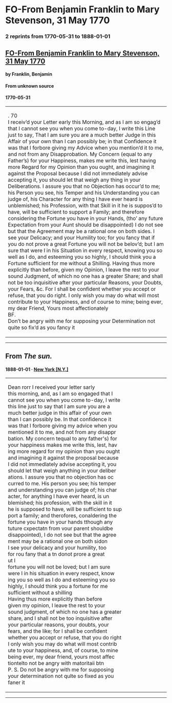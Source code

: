 
# FO-From Benjamin Franklin to Mary Stevenson, 31 May 1770

### 2 reprints from 1770-05-31 to 1888-01-01

## [FO-From Benjamin Franklin to Mary Stevenson, 31 May 1770](https://founders.archives.gov/documents/Franklin/01-17-02-0082)

#### by Franklin, Benjamin

#### From unknown source

#### 1770-05-31

<table style="width: 100%;"><tr><td style="width: 50%">

. 70  
I receiv’d your Letter early this Morning, and as I am so engag’d that I cannot see you when you come to-day, I write this Line just to say, That I am sure you are a much better Judge in this Affair of your own than I can possibly be; in that Confidence it was that I forbore giving my Advice when you mention’d it to me, and not from any Disapprobation. My Concern (equal to any Father’s) for your Happiness, makes me write this, lest having more Regard for my Opinion than you ought, and imagining it against the Proposal because I did not immediately advise accepting it, you should let that weigh any thing in your Deliberations. I assure you that no Objection has occur’d to me; his Person you see, his Temper and his Understanding you can judge of, his Character for any thing I have ever heard is unblemished; his Profession, with that Skill in it he is suppos’d to have, will be sufficient to support a Family; and therefore considering the Fortune you have in your Hands, (tho’ any future Expectation from your Aunt should be disappointed) I do not see but that the Agreement may be a rational one on both sides. I see your Delicacy; and your Humility too; for you fancy that if you do not prove a great Fortune you will not be belov’d; but I am sure that were I in his Situation in every respect, knowing you so well as I do, and esteeming you so highly, I should think you a Fortune sufficient for me without a Shilling. Having thus more explicitly than before, given my Opinion, I leave the rest to your sound Judgment, of which no one has a greater Share; and shall not be too inquisitive after your particular Reasons, your Doubts, your Fears, &amp;c. For I shall be confident whether you accept or refuse, that you do right. I only wish you may do what will most contribute to your Happiness, and of course to mine; being ever, my dear Friend, Yours most affectionately  
BF.  
Don’t be angry with me for supposing your Determination not quite so fix’d as you fancy it
</td></tr></table>

---

## From _The sun._

#### 1888-01-01 &middot; [New York [N.Y.]](http://dbpedia.org/resource/New_York_City)

<table style="width: 100%;"><tr><td style="width: 50%">

  
Dean rorr I received your letter sarly  
this morning, and, as I am so engaged that I  
cannot see you when you come to-day, I write  
this line just to say that I am sure you are a  
much better judge in this affair of your own  
than I can possibly be. In that confidence it  
was that I forbore giving my advice when you  
mentioned it to me, and not from any disappr­  
bation. My concern tequal to any father&#x27;s) for  
your happiness makes me write this, lest, hav­  
ing more regard for my opinion than you ought  
and imagining it against the proposal because  
I did not immedlately advise accepting it, you  
should let that weigh anything in your deliber­  
ations. I assure you that no objection has oc­  
curred to me. His person you see; his temper  
and understanding you can judge of; his char­  
acter, for anything I have ever heard, is un­  
blemished; his profession, with the skill in it  
he is supposed to have, will be sufficient to sup­  
port a family; and therofores, conaldering the  
fortune you have in your hands tthough any  
tuture cxpectatn from vour parent shouldbe  
disappointed), I do not see but that the agree­  
ment may be a rational one on both sidon   
I see your delicacy and your humility, too  
for rou fany that a tn donot prore a great  
ut I  
fortune you will not be loved; but I am sure  
were I in his situation in every respect, know­  
ing you so well as I do and esteeming you so  
highly, I should think you a fortune for me  
sufficient without a shilling  
Having thus more explicitly than before  
given my opinion, I leave the rest to your  
sound judgment, of which no one has a greater  
share, and I shall not be too inquisitive after  
your particular reasons, your doubts, your  
fears, and the like; for I shall be confident  
whether you accept or refuse, that you do right  
I only wish you may do what will most contrib  
ute to your happiness, and, of course, to mine  
being ever, my dear friend, yours most affec  
tiontelto not be angry with matoritaii btn  
P. S. Do not be angry with me for supposing  
your determination not qulte so fixed as you  
faner it
</td></tr></table>

---

